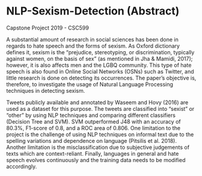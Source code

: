 # NLP-Sexism-Detection (Abstract)
Capstone Project 2019 - CSC599

A substantial amount of research in social sciences has been done in regards to hate speech and the forms of sexism. As Oxford dictionary defines it, sexism is the “prejudice, stereotyping, or discrimination, typically against women, on the basis of sex” (as mentioned in Jha & Mamidi, 2017); however, it is also affects men and the LGBQ community. This type of hate speech is also found in Online Social Networks (OSNs) such as Twitter, and little research is done on detecting its occurrences. The paper’s objective is, therefore, to investigate the usage of Natural Language Processing techniques in detecting sexism. 

Tweets publicly available and annotated by Waseem and Hovy (2016) are used as a dataset for this purpose. The tweets are classified into “sexist” or “other” by using NLP techniques and comparing different classifiers (Decision Tree and SVM). SVM outperformed J48 with an accuracy of 80.3%, F1-score of 0.8, and a ROC area of 0.806. One limitation to the project is the challenge of using NLP techniques on informal text due to the spelling variations and dependence on language (Pitsilis et al. 2018). Another limitation is the misclassification due to subjective judgements of texts which are context-reliant. Finally, languages in general and hate speech evolves continuously and the training data needs to be modified accordingly.
